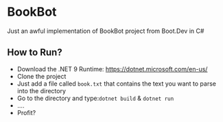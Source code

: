 # BookBot

Just an awful implementation of BookBot project from Boot.Dev in C#


## How to Run?
* Download the .NET 9 Runtime: https://dotnet.microsoft.com/en-us/
* Clone the project
* Just add a file called ```book.txt``` that contains the text you want to parse into the directory
* Go to the directory and type:```dotnet build``` & ```dotnet run```
* ....
* Profit?